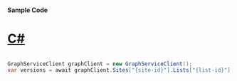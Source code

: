 #### Sample Code
# [C#](#tab/Csharp)

```C#

GraphServiceClient graphClient = new GraphServiceClient();
var versions = await graphClient.Sites["{site-id}"].Lists["{list-id}"].Items["{item-id}"].Versions["{version-id}"].Request().GetAsync();

```